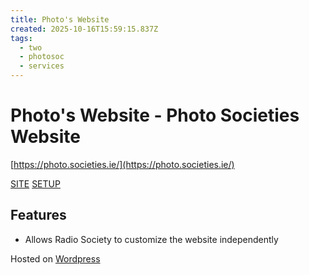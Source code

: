 ```yaml
---
title: Photo's Website
created: 2025-10-16T15:59:15.837Z
tags:
  - two
  - photosoc
  - services
---
```

# **Photo's Website** - Photo Societies Website 
[https://photo.societies.ie/](https://photo.societies.ie/)

[SITE](https://wordpress.com/)
[SETUP](https://developer.wordpress.org/advanced-administration/)

## Features
- Allows Radio Society to customize the website independently


Hosted on [Wordpress](../../vms/wordpress.md)